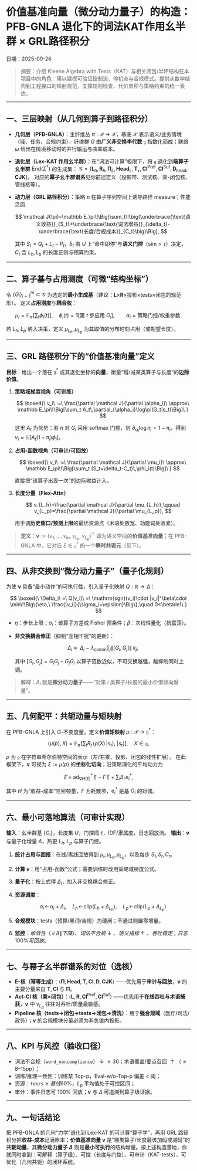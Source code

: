 ﻿# 价值基准向量（微分动力量子）的构造：PFB-GNLA 退化下的词法KAT作用幺半群 × GRL路径积分
日期：2025-09-26

> 摘要：介绍 Kleene Algebra with Tests（KAT）与相关闭包/半环结构在本项目中的角色：用以建模可验证控制流、停机点与合规模式。提供从数学结构到工程接口的映射规范，支撑规则检查、代价累积与策略约束的统一表达。

---

## 一、三层映射（从几何到算子到路径积分）

* **几何层（PFB-GNLA）**：主纤维丛 $\pi:\mathcal P\to \mathcal X$，基底 $\mathcal X$ 表示语义/业务情境（域、任务、合规约束），纤维群 $G$ 由**广义非交换李代数** $\mathfrak g$ 指数化而成；联络 $\omega$ 给出在情境移动时的并行输运与曲率成本。
* **退化层（Lex-KAT 作用幺半群）**：在“词法可计算”极限下，将 $\mathfrak g$ 退化到**端算子幺半群** $\mathrm{End}(\Sigma^*)$ 的生成集：
  $\mathcal G=\{\mathbf L_h,\mathbf R_h,\boldsymbol\Pi_L,\mathbf{Head}_L,\mathbf T_{\bullet},\mathbf{Cl}^{\text{Pref}},\mathbf{Cl}^{\text{Suf}},\mathbf D_{\text{head}},\mathbf{CJK}\}$。
  对应的**幂子幺半群谱系**见你前述定义（投影带、测试核、乘-闭包核、管线核等）。
* **动力层（GRL 路径积分）**：策略 $\pi$ 在算子序列空间上诱导路径 measure；性能泛函

  $$
  \mathcal J(\pi)=\mathbb E_\pi\!\Big[\sum_t\!\big(\underbrace{\text{语义收益}}_{S_t}+\underbrace{\text{词法增益}}_{\delta_t}-\underbrace{\text{长度/合规成本}}_{C_t}\big)\Big],
  $$

  其中 $S_t=Q_t+L_t-P_t$，$\delta_t$ 由 $U$ 上“命中即停”与**语义门控**（$\mathrm{sim}>\tau$）决定，$C_t$ 含 $L_h,L_p$ 的长度正则与预算约束。

---

## 二、算子基与占用测度（可微“结构坐标”）

令 $\{G_i\}_{i=1}^m\subset \mathcal G$ 为选定的**最小生成基**（建议：$\mathbf L$×$\mathbf R$×投影×tests×闭包的规范形）。
定义**占用测度**与**耦合权**：

$$
\mu_i=\mathbb E_\pi\!\Big[\sum_t \phi_i(t)\Big],\quad 
\phi_i(t)=\mathbf 1[\text{第 }t\text{ 步应用 }G_i],\qquad
\alpha_i=\text{策略门控/权重参数}.
$$

若 $L_h,L_p$ 纳入决策，定义 $\mu_{L_h},\mu_{L_p}$ 为其取值的分布时刻占用（或期望长度）。

---

## 三、GRL 路径积分下的“价值基准向量”定义

**目标**：给出一个落在 $\mathfrak g^*$ 或其退化坐标的**向量**，衡量“增/减某类算子与长度”的**边际价值**。

1. **策略域梯度视角（可训练）**

   $$
   \boxed{\ v_i\ :=\ \frac{\partial \mathcal J}{\partial \alpha_i}\ \approx\ \mathbb E_\pi\!\Big[\sum_t A_t\,\partial_{\alpha_i}\log\pi(G_t|s_t)\Big]\ } 
   $$

   这里 $A_t$ 为优势；若 $\pi$ 对 $G_i$ 采用 softmax 门控，则
   $\partial_{\alpha_i}\log\pi_i=1-\pi_i$，得到 $v_i\approx\mathbb E[A_t(1-\pi_i)\phi_i]$。
2. **占用-函数视角（可审计/可回放）**

   $$
   \boxed{\ v_i\ :=\ \frac{\partial \mathcal J}{\partial \mu_i}\ \approx\ \mathbb E_\pi\!\Big[\sum_t (S_t+\delta_t-C_t)\,\phi_i(t)\Big]\ } 
   $$

   直接把“该算子出现一次”的边际收益计入。
3. **长度分量（Flex-Attn）**

   $$
   v_{L_h}=\frac{\partial \mathcal J}{\partial \mu_{L_h}},\qquad v_{L_p}=\frac{\partial \mathcal J}{\partial \mu_{L_p}},
   $$

   用于调**历史窗口/预测上限**的最优资源点（术语处放宽、功能词处收紧）。

> **定义**：$\mathbf v:=(v_1,\dots,v_m,v_{L_h},v_{L_p})^\top$ 即为语义空间的**价值基准向量**；在 PFB-GNLA 中，它对应 $\xi\in\mathfrak g^*$ 的一个**瞬时共轭元**（见下）。

---

## 四、从非交换到“微分动力量子”（量子化规则）

为使 $\mathbf v$ 具备“最小动作”的可执行性，引入量子化映射 $Q:\mathbb R\to\Delta$：

$$
\boxed{\ \Delta_i\ =\ Q(v_i)\ =\ \mathrm{sgn}(v_i)\cdot |v_i|^\beta\cdot \min\!\Big\{\eta,\ \frac{|v_i|}{\sigma_i+\epsilon}\Big\},\quad 0<\beta\le1\ }
$$

* $\eta$：步长上限；$\sigma_i$：该算子方差或 Fisher 预条件；$\beta$：次线性量化（抗震荡）。
* **非交换耦合修正**（抑制“互相干扰”的更新）：

  $$
  \Delta_i\ \leftarrow\ \Delta_i\ -\ \lambda_{\mathrm{comm}}\sum_j \|[G_i,G_j]\|\,\pi_j,
  $$

  其中 $[G_i,G_j]=G_iG_j-G_jG_i$ 以算子范数近似，不可交换越强，越抑制同时上调。

> 解释：$\Delta_i$ 就是**微分动力量子**——“对第 $i$ 类算子/长度的最小价值倾向增量”。

---

## 五、几何配平：共轭动量与矩映射

在 PFB-GNLA 上引入 $G$-不变度量，定义**价值矩映射** $\mu:\mathcal P\to\mathfrak g^*$：

$$
\langle \mu(p), X\rangle\ =\ \mathbb E_\pi\!\Big[\sum_t R_t\, \langle \rho(X)\,|s_t\rangle,\ |s_t\rangle\Big],\quad X\in\mathfrak g,
$$

$\rho$ 为 $\mathfrak g$ 在字符串希尔伯特空间的表示（左/右乘、投影、闭包的线性扩展）。
在此框架下，$\mathbf v$ 可视为 $\xi:=\mu(p)$ 的**坐标化切向**；沿策略演化的平均动力为

$$
\dot\xi\ =\ \mathrm{ad}^*_{\nabla H(\xi)}\,\xi\ -\ \Gamma\,\xi\ +\ \sum_i \Delta_i\,e_i^*,
$$

其中 $H$ 为“收益-成本”哈密顿量，$\Gamma$ 为耗散项，$e_i^*$ 是基 $G_i$ 的对偶。

---

## 六、最小可落地算法（可审计实现）

**输入**：幺半群基 $\{G_i\}$，长度集 $U$，门控阈 $\tau$，IDF/隶属度，日志回放流。
**输出**：$\mathbf v$ 与量子化增量 $\Delta$，热更 $L_h,L_p$ 与算子门控。

1. **统计占用与回报**：在线/离线回放得到 $\mu_i,\mu_{L_h},\mu_{L_p}$，以及每步 $S_t,\delta_t,C_t$。
2. **计算 $v$**：用“占用-函数”公式；需要训练时改用策略域梯度公式。
3. **量子化**：按上式得 $\Delta_i$，加入非交换耦合修正。
4. **资源调度**：

   $$
   \alpha_i\!\leftarrow\!\alpha_i+\Delta_i,\quad
   L_h\!\leftarrow\!\mathrm{clip}(L_h+\Delta_{L_h}),\quad
   L_p\!\leftarrow\!\mathrm{clip}(L_p+\Delta_{L_p})
   $$
5. **合规模块**：tests（预算/黑词/合规）为硬闸；不通过则置零增量。
6. **监控**：$收敛性（\|\Delta\| 下降）、词法不合规↓、语义指标↑、吞吐稳定；日志 100\% 可回放$。

---

## 七、与幂子幺半群谱系的对位（选核）

* **E-核（幂等生成）**：$\langle \boldsymbol\Pi, \mathbf{Head}, \mathbf T, \mathbf{Cl}, \mathbf D, \mathbf{CJK}\rangle$ ——优先用于**审计与回放**，$\mathbf v$ 的主要分量来自 $\mathbf T,\mathbf{Cl}$ 与 $\boldsymbol\Pi$。
* **Act-Cl 核（乘×闭包）**：$\langle \mathbf L,\mathbf R,\mathbf{Cl}^{\text{Pref}},\mathbf{Cl}^{\text{Suf}}\rangle$ ——优先用于**在线吞吐与术语捕获**，$\mathbf v$ 中 $v_{L_p}$ 往往对吞吐/质量最敏感。
* **Pipeline 核（tests→闭包→tests→闭包→清洗）**：用于**强合规域**（医疗/司法/政务）；$\mathbf v$ 的合规模块分量必须为非负锥内投影。

---

## 八、KPI 与风控（验收口径）

* 词法不合规（`word_noncompliance`）$↓≥30%$；术语覆盖/要点召回 $↑（≥8–15pp）$；
* 训练/推理一致性：训练禁 Top-p，Eval-w/o-Top-p 偏差 < 阈；
* 资源：$\texttt{tok/s} ≥ 基线 90\%$，$L_p$ 平均值处于可控区间；
* 审计：事件日志可 100% 回放；$\mathbf v$ 与 $\Delta$ 可追溯到算子级证据。

---

## 九、一句话结论

把 PFB-GNLA 的几何“力学”退化到 Lex-KAT 的可计算“算子学”，再用 GRL 路径积分把**收益-成本**记满账本；**价值基准向量 $\mathbf v$** 是“哪类算子/长度最该加码或减码”的**共轭动量**，其**微分动力量子 $\Delta$** 则是**最小可执行**的结构增量。按上述构造落地，你就同时拿到：可解释（算子级）、可控（长度与门控）、可审计（KAT-tests）、可优化（几何共轭）的闭环系统。